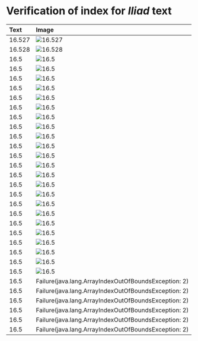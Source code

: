 # Verification of index for *Iliad* text

| Text     | Image     |
| :------------- | :------------- |
| 16.527 | ![16.527](http://www.homermultitext.org/iipsrv?OBJ=IIP,1.0&FIF=/project/homer/pyramidal/VenA/VA216VN_0718.tif&RGN=0.4676,0.2144,0.4370,0.02960&WID=800&CVT=JPEG) | 
| 16.528 | ![16.528](http://www.homermultitext.org/iipsrv?OBJ=IIP,1.0&FIF=/project/homer/pyramidal/VenA/VA216VN_0718.tif&RGN=0.4698,0.2400,0.4079,0.02268&WID=800&CVT=JPEG) | 
| 16.5 | ![16.5](http://www.homermultitext.org/iipsrv?OBJ=IIP,1.0&FIF=/project/homer/pyramidal/VenA/VA216VN_0718.tif&RGN=0.4709,0.2585,0.4127,0.02268&WID=800&CVT=JPEG) | 
| 16.5 | ![16.5](http://www.homermultitext.org/iipsrv?OBJ=IIP,1.0&FIF=/project/homer/pyramidal/VenA/VA216VN_0718.tif&RGN=0.4703,0.2770,0.3880,0.02393&WID=800&CVT=JPEG) | 
| 16.5 | ![16.5](http://www.homermultitext.org/iipsrv?OBJ=IIP,1.0&FIF=/project/homer/pyramidal/VenA/VA216VN_0718.tif&RGN=0.4667,0.2956,0.3880,0.02393&WID=800&CVT=JPEG) | 
| 16.5 | ![16.5](http://www.homermultitext.org/iipsrv?OBJ=IIP,1.0&FIF=/project/homer/pyramidal/VenA/VA216VN_0718.tif&RGN=0.4703,0.3145,0.4094,0.02407&WID=800&CVT=JPEG) | 
| 16.5 | ![16.5](http://www.homermultitext.org/iipsrv?OBJ=IIP,1.0&FIF=/project/homer/pyramidal/VenA/VA216VN_0718.tif&RGN=0.4687,0.3347,0.4094,0.02407&WID=800&CVT=JPEG) | 
| 16.5 | ![16.5](http://www.homermultitext.org/iipsrv?OBJ=IIP,1.0&FIF=/project/homer/pyramidal/VenA/VA216VN_0718.tif&RGN=0.4731,0.3509,0.4243,0.02434&WID=800&CVT=JPEG) | 
| 16.5 | ![16.5](http://www.homermultitext.org/iipsrv?OBJ=IIP,1.0&FIF=/project/homer/pyramidal/VenA/VA216VN_0718.tif&RGN=0.4692,0.3704,0.4119,0.02434&WID=800&CVT=JPEG) | 
| 16.5 | ![16.5](http://www.homermultitext.org/iipsrv?OBJ=IIP,1.0&FIF=/project/homer/pyramidal/VenA/VA216VN_0718.tif&RGN=0.4692,0.3902,0.4132,0.02199&WID=800&CVT=JPEG) | 
| 16.5 | ![16.5](http://www.homermultitext.org/iipsrv?OBJ=IIP,1.0&FIF=/project/homer/pyramidal/VenA/VA216VN_0718.tif&RGN=0.4709,0.4095,0.3992,0.02365&WID=800&CVT=JPEG) | 
| 16.5 | ![16.5](http://www.homermultitext.org/iipsrv?OBJ=IIP,1.0&FIF=/project/homer/pyramidal/VenA/VA216VN_0718.tif&RGN=0.4705,0.4282,0.4243,0.02365&WID=800&CVT=JPEG) | 
| 16.5 | ![16.5](http://www.homermultitext.org/iipsrv?OBJ=IIP,1.0&FIF=/project/homer/pyramidal/VenA/VA216VN_0718.tif&RGN=0.4674,0.4483,0.4154,0.02199&WID=800&CVT=JPEG) | 
| 16.5 | ![16.5](http://www.homermultitext.org/iipsrv?OBJ=IIP,1.0&FIF=/project/homer/pyramidal/VenA/VA216VN_0718.tif&RGN=0.4674,0.4654,0.4444,0.02172&WID=800&CVT=JPEG) | 
| 16.5 | ![16.5](http://www.homermultitext.org/iipsrv?OBJ=IIP,1.0&FIF=/project/homer/pyramidal/VenA/VA216VN_0718.tif&RGN=0.4683,0.4824,0.3852,0.02434&WID=800&CVT=JPEG) | 
| 16.5 | ![16.5](http://www.homermultitext.org/iipsrv?OBJ=IIP,1.0&FIF=/project/homer/pyramidal/VenA/VA216VN_0718.tif&RGN=0.4679,0.5019,0.3775,0.02075&WID=800&CVT=JPEG) | 
| 16.5 | ![16.5](http://www.homermultitext.org/iipsrv?OBJ=IIP,1.0&FIF=/project/homer/pyramidal/VenA/VA216VN_0718.tif&RGN=0.4683,0.5183,0.4364,0.02503&WID=800&CVT=JPEG) | 
| 16.5 | ![16.5](http://www.homermultitext.org/iipsrv?OBJ=IIP,1.0&FIF=/project/homer/pyramidal/VenA/VA216VN_0718.tif&RGN=0.4661,0.5394,0.4097,0.02241&WID=800&CVT=JPEG) | 
| 16.5 | ![16.5](http://www.homermultitext.org/iipsrv?OBJ=IIP,1.0&FIF=/project/homer/pyramidal/VenA/VA216VN_0718.tif&RGN=0.4766,0.5591,0.4112,0.02365&WID=800&CVT=JPEG) | 
| 16.5 | ![16.5](http://www.homermultitext.org/iipsrv?OBJ=IIP,1.0&FIF=/project/homer/pyramidal/VenA/VA216VN_0718.tif&RGN=0.4759,0.5772,0.4237,0.02365&WID=800&CVT=JPEG) | 
| 16.5 | ![16.5](http://www.homermultitext.org/iipsrv?OBJ=IIP,1.0&FIF=/project/homer/pyramidal/VenA/VA216VN_0718.tif&RGN=0.4709,0.5963,0.4119,0.02531&WID=800&CVT=JPEG) | 
| 16.5 | ![16.5](http://www.homermultitext.org/iipsrv?OBJ=IIP,1.0&FIF=/project/homer/pyramidal/VenA/VA216VN_0718.tif&RGN=0.4696,0.6159,0.4364,0.02393&WID=800&CVT=JPEG) | 
| 16.5 | ![16.5](http://www.homermultitext.org/iipsrv?OBJ=IIP,1.0&FIF=/project/homer/pyramidal/VenA/VA216VN_0718.tif&RGN=0.4714,0.6333,0.4189,0.02393&WID=800&CVT=JPEG) | 
| 16.5 | ![16.5](http://www.homermultitext.org/iipsrv?OBJ=IIP,1.0&FIF=/project/homer/pyramidal/VenA/VA216VN_0718.tif&RGN=0.4709,0.6524,0.4352,0.02337&WID=800&CVT=JPEG) | 
| 16.5 | ![16.5](http://www.homermultitext.org/iipsrv?OBJ=IIP,1.0&FIF=/project/homer/pyramidal/VenA/VA216VN_0718.tif&RGN=0.4652,0.6698,0.4103,0.02697&WID=800&CVT=JPEG) | 
| 16.5 | Failure(java.lang.ArrayIndexOutOfBoundsException: 2) | 
| 16.5 | Failure(java.lang.ArrayIndexOutOfBoundsException: 2) | 
| 16.5 | Failure(java.lang.ArrayIndexOutOfBoundsException: 2) | 
| 16.5 | Failure(java.lang.ArrayIndexOutOfBoundsException: 2) | 
| 16.5 | Failure(java.lang.ArrayIndexOutOfBoundsException: 2) | 
| 16.5 | Failure(java.lang.ArrayIndexOutOfBoundsException: 2) | 


